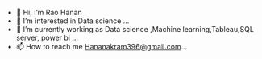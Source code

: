 - 👋 Hi, I’m Rao Hanan
- 👀 I’m interested in Data science ...
- 🌱 I’m currently working as Data science ,Machine learning,Tableau,SQL server, power bi ...
- 📫 How to reach me Hananakram396@gmail.com...

<!---
hananrao4/hananrao4 is a ✨ special ✨ repository because its `README.md` (this file) appears on your GitHub profile.
You can click the Preview link to take a look at your changes.
--->
